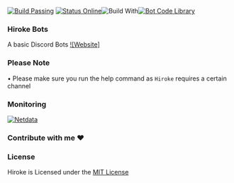[![Build Passing](https://img.shields.io/badge/build-Passing%20-green.svg?style=flat)](https://github.com/Hikarei-id/Hiroke) [![Status Online](https://img.shields.io/badge/status-Online%20-brightgreen.svg?style=flat)](https://stats.uptimerobot.com/9gzBWFml1O)![Build With](https://forthebadge.com/images/badges/built-with-love.svg)[![Bot Code Library](https://img.shields.io/badge/code-discord.js-yellowgreen.svg)](https://discord.js.org/#/) 

### Hiroke Bots
A basic Discord Bots 
[![Website]](https://github.com/Hikarei-id/Hiroke)

### Please Note
•  Please make sure you run the help command as `Hiroke` requires a certain channel

### Monitoring
<a href="http://81.169.230.19:19999/#menu_system;theme=slate">
<img src="https://cdn.discordapp.com/attachments/396964573007052800/549687338352115715/netdata.gif" alt="Netdata"/></a>

### Contribute with me ❤

### License
Hiroke is Licensed under the [MIT License](https://github.com/Hikarei-id/Hiroke/blob/master/LICENSE)
